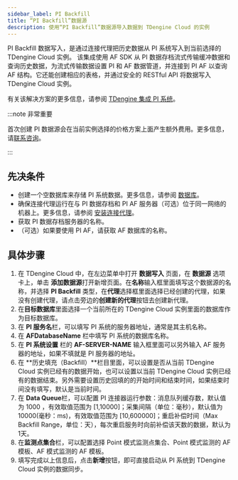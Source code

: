 ```yaml
---
sidebar_label: PI Backfill
title: “PI Backfill”数据源
description: 使用“PI Backfill”数据源导入数据到 TDengine Cloud 的实例
---
```

PI Backfill 数据写入，是通过连接代理把历史数据从 PI 系统写入到当前选择的 TDengine Cloud 实例。
该集成使用 AF SDK 从 PI 数据存档流式传输缓冲数据和查询历史数据，为流式传输数据设置 PI 和 AF 数据管道，并连接到 PI AF 以查询 AF 结构。它还能创建相应的表格，并通过安全的 RESTful API 将数据写入 TDengine Cloud 实例。

有关该解决方案的更多信息，请参阅 [TDengine 集成 PI 系统](https://tdengine.com/pi-system/)。

:::note 非常重要

首次创建 PI 数据源会在当前实例选择的价格方案上面产生额外费用。更多信息，请[联系咨询](https://cloud.taosdata.com)。

:::

## 先决条件

- 创建一个空数据库来存储 PI 系统数据。更多信息，请参阅 [数据库](../../../programming/model/#create-database)。
- 确保连接代理运行在与 PI 数据存档和 PI AF 服务器（可选）位于同一网络的机器上。更多信息，请参阅 [安装连接代理](../install-agent/)。
- 获取 PI 数据存档服务器的名称。
- （可选）如果要使用 PI AF，请获取 AF 数据库的名称。

## 具体步骤

1. 在 TDengine Cloud 中，在左边菜单中打开 **数据写入** 页面，在 **数据源** 选项卡上，单击 **添加数据源**打开新增页面。在**名称**输入框里面填写这个数据源的名称，并选择 **PI Backfill** 类型，在**代理**选择框里面选择已经创建的代理，如果没有创建代理，请点击旁边的**创建新的代理**按钮去创建新代理。
2. 在**目标数据库**里面选择一个当前所在的 TDengine Cloud 实例里面的数据库作为目标数据库。
3. 在 **PI 服务名**栏，可以填写 PI 系统的服务器地址，通常是其主机名称。
4. 在 **AFDatabaseName** 栏中填写 PI 系统的数据库名称。
5. 在 **PI 系统设置** 栏的 **AF-SERVER-NAME** 输入框里面可以另外输入 AF 服务器的地址，如果不填就是 PI 服务器的地址。
6. 在 **历史填充（Backfill）**栏目里面，可以设置是否从当前 TDengine Cloud 实例已经有的数据开始，也可以设置以当前 TDengine Cloud 实例已经有的数据结束。另外需要设置历史回填的的开始时间和结束时间，如果结束时间没有填写，默认是当前时间。
7. 在 **Data Queue**栏，可以配置 PI 连接器运行参数：消息队列缓存数，默认值为 1000 ，有效取值范围为 [1,10000]；采集间隔（单位：毫秒），默认值为 10000(毫秒：ms)，有效取值范围为 [10,600000]；重启补偿时间（Max Backfill Range，单位：天），每次重启服务时向前补偿该天数的数据，默认为1天。
8. 在**监测点集合**栏，可以配置选择 Point 模式监测点集合、Point 模式监测的 AF 模板、AF 模式监测的 AF 模板。
9. 填写完成以上信息后，点击**新增**按钮，即可直接启动从 PI 系统到 TDengine Cloud 实例的数据同步。

